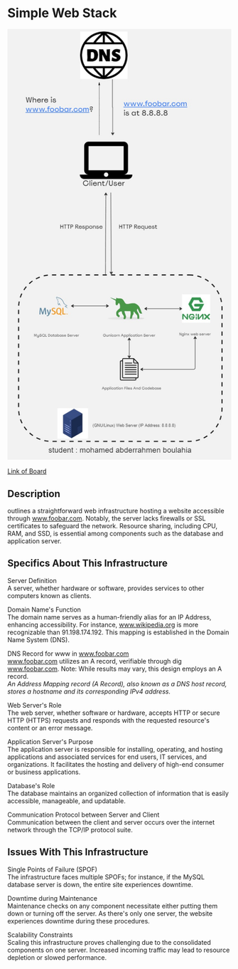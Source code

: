 # Simple Web Stack

![simple web stack](0-simple_web_stack.jpg)

[Link of Board](https://miro.com/app/board/uXjVNydD-DM=/)

## Description
outlines a straightforward web infrastructure hosting a website accessible through www.foobar.com. Notably, the server lacks firewalls or SSL certificates to safeguard the network. Resource sharing, including CPU, RAM, and SSD, is essential among components such as the database and application server.

## Specifics About This Infrastructure
Server Definition<br/>A server, whether hardware or software, provides services to other computers known as clients.

Domain Name's Function<br/>The domain name serves as a human-friendly alias for an IP Address, enhancing accessibility. For instance, www.wikipedia.org is more recognizable than 91.198.174.192. This mapping is established in the Domain Name System (DNS).

DNS Record for www in www.foobar.com<br/>www.foobar.com utilizes an A record, verifiable through dig www.foobar.com. Note: While results may vary, this design employs an A record.<br/>
<i>An Address Mapping record (A Record), also known as a DNS host record, stores a hostname and its corresponding IPv4 address.</i>

Web Server's Role<br/>The web server, whether software or hardware, accepts HTTP or secure HTTP (HTTPS) requests and responds with the requested resource's content or an error message.

Application Server's Purpose<br/>The application server is responsible for installing, operating, and hosting applications and associated services for end users, IT services, and organizations. It facilitates the hosting and delivery of high-end consumer or business applications.

Database's Role<br/>The database maintains an organized collection of information that is easily accessible, manageable, and updatable.

Communication Protocol between Server and Client<br/>Communication between the client and server occurs over the internet network through the TCP/IP protocol suite.

## Issues With This Infrastructure
Single Points of Failure (SPOF)<br/>The infrastructure faces multiple SPOFs; for instance, if the MySQL database server is down, the entire site experiences downtime.

Downtime during Maintenance<br/>Maintenance checks on any component necessitate either putting them down or turning off the server. As there's only one server, the website experiences downtime during these procedures.

Scalability Constraints<br/>Scaling this infrastructure proves challenging due to the consolidated components on one server. Increased incoming traffic may lead to resource depletion or slowed performance.